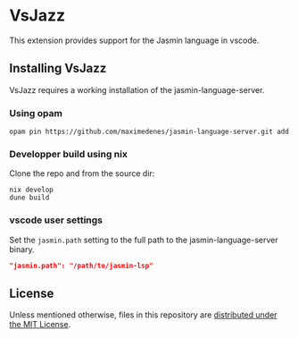 # VsJazz

This extension provides support for the Jasmin language in vscode.

## Installing VsJazz

VsJazz requires a working installation of the jasmin-language-server.

### Using opam
```shell
opam pin https://github.com/maximedenes/jasmin-language-server.git add
```

### Developper build using nix
Clone the repo and from the source dir:
```shell
nix develop
dune build
```

### vscode user settings

Set the ```jasmin.path``` setting to the full path to the jasmin-language-server binary.
```json
"jasmin.path": "/path/to/jasmin-lsp"
```

## License
Unless mentioned otherwise, files in this repository are [distributed under the MIT License](LICENSE).